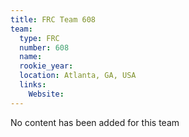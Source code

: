 ```yaml
---
title: FRC Team 608
team:
  type: FRC
  number: 608
  name: 
  rookie_year: 
  location: Atlanta, GA, USA
  links:
    Website: 
---
```

No content has been added for this team